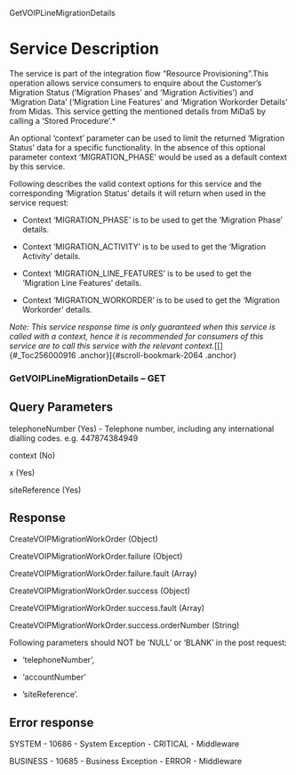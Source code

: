 GetVOIPLineMigrationDetails

Service Description
===================

The service is part of the integration flow “Resource
Provisioning”.This operation allows service consumers to enquire about
the Customer’s Migration Status (‘Migration Phases’ and ‘Migration
Activities’) and ‘Migration Data’ (‘Migration Line Features’ and
‘Migration Workorder Details’ from Midas. This service getting the
mentioned details from MiDaS by calling a ‘Stored Procedure’.*

An optional ‘context’ parameter can be used to limit the returned
‘Migration Status’ data for a specific functionality. In the absence of
this optional parameter context ‘MIGRATION\_PHASE’ would be used as a
default context by this service.

Following describes the valid context options for this service and the
corresponding ‘Migration Status’ details it will return when used in the
service request:

-   Context ‘MIGRATION\_PHASE’ is to be used to get the ‘Migration
    Phase’ details.

-   Context ‘MIGRATION\_ACTIVITY’ is to be used to get the ‘Migration
    Activity’ details.

-   Context ‘MIGRATION\_LINE\_FEATURES’ is to be used to get the
    ‘Migration Line Features’ details.

-   Context ‘MIGRATION\_WORKORDER’ is to be used to get the ‘Migration
    Workorder’ details.

*Note: This service response time is only guaranteed when this service
is called with a context, hence it is recommended for consumers of this
service are to call this service with the relevant
context.*[[]{#_Toc256000916 .anchor}]{#scroll-bookmark-2064 .anchor}


### GetVOIPLineMigrationDetails – GET
Query Parameters
--------

  telephoneNumber        (Yes) -   Telephone number, including any international dialling codes. e.g. 447874384949
  
  context       (No)  
  
  x   (Yes)  
  
  siteReference   (Yes)

Response
--------

  CreateVOIPMigrationWorkOrder        (Object)
  
  CreateVOIPMigrationWorkOrder.failure      (Object)
  
  CreateVOIPMigrationWorkOrder.failure.fault      (Array)
  
  CreateVOIPMigrationWorkOrder.success        (Object)
  
  CreateVOIPMigrationWorkOrder.success.fault    (Array)
  
  CreateVOIPMigrationWorkOrder.success.orderNumber   (String)

Following parameters should NOT be ‘NULL’ or ‘BLANK’ in the post
request:

-   ‘telephoneNumber’,

-   ‘accountNumber’

-   ’siteReference’.

Error response
--------------

  
  SYSTEM  -    10686   -   System Exception  -   CRITICAL  -     Middleware
  
  BUSINESS -  10685    -  Business Exception -  ERROR      -   Middleware
